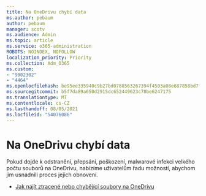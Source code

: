 ```yaml
---
title: Na OneDrivu chybí data
ms.author: pebaum
author: pebaum
manager: scotv
ms.audience: Admin
ms.topic: article
ms.service: o365-administration
ROBOTS: NOINDEX, NOFOLLOW
localization_priority: Priority
ms.collection: Adm_O365
ms.custom:
- "9002302"
- "4464"
ms.openlocfilehash: be95ee335940c9b27bd0788563267394f4503a08e687858bd7fb0800730f4de2
ms.sourcegitcommit: b5f7da89a650d2915dc652449623c78be6247175
ms.translationtype: MT
ms.contentlocale: cs-CZ
ms.lasthandoff: 08/05/2021
ms.locfileid: "54076086"
---
```

# <a name="onedrive-is-missing-data"></a>Na OneDrivu chybí data

Pokud dojde k odstranění, přepsání, poškození, malwarové infekci velkého počtu souborů na OneDrivu, nabízíme uživatelům řadu možností, abychom jim usnadnili proces jejich obnovení.

- [Jak najít ztracené nebo chybějící soubory na OneDrivu](https://go.microsoft.com/fwlink/?linkid=2125166)
